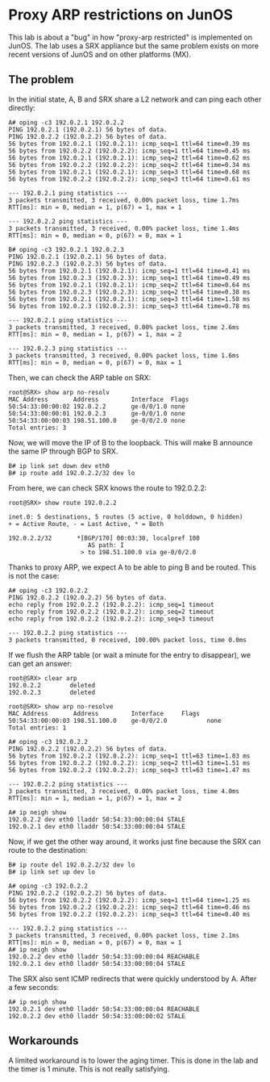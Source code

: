 Proxy ARP restrictions on JunOS
===============================

This lab is about a "bug" in how "proxy-arp restricted" is implemented
on JunOS. The lab uses a SRX appliance but the same problem exists on
more recent versions of JunOS and on other platforms (MX).

The problem
-----------

In the initial state, A, B and SRX share a L2 network and can ping each
other directly:

    A# oping -c3 192.0.2.1 192.0.2.2
    PING 192.0.2.1 (192.0.2.1) 56 bytes of data.
    PING 192.0.2.2 (192.0.2.2) 56 bytes of data.
    56 bytes from 192.0.2.1 (192.0.2.1): icmp_seq=1 ttl=64 time=0.39 ms
    56 bytes from 192.0.2.2 (192.0.2.2): icmp_seq=1 ttl=64 time=0.45 ms
    56 bytes from 192.0.2.1 (192.0.2.1): icmp_seq=2 ttl=64 time=0.62 ms
    56 bytes from 192.0.2.2 (192.0.2.2): icmp_seq=2 ttl=64 time=0.34 ms
    56 bytes from 192.0.2.1 (192.0.2.1): icmp_seq=3 ttl=64 time=0.68 ms
    56 bytes from 192.0.2.2 (192.0.2.2): icmp_seq=3 ttl=64 time=0.61 ms
    
    --- 192.0.2.1 ping statistics ---
    3 packets transmitted, 3 received, 0.00% packet loss, time 1.7ms
    RTT[ms]: min = 0, median = 1, p(67) = 1, max = 1
    
    --- 192.0.2.2 ping statistics ---
    3 packets transmitted, 3 received, 0.00% packet loss, time 1.4ms
    RTT[ms]: min = 0, median = 0, p(67) = 0, max = 1
    
    B# oping -c3 192.0.2.1 192.0.2.3
    PING 192.0.2.1 (192.0.2.1) 56 bytes of data.
    PING 192.0.2.3 (192.0.2.3) 56 bytes of data.
    56 bytes from 192.0.2.1 (192.0.2.1): icmp_seq=1 ttl=64 time=0.41 ms
    56 bytes from 192.0.2.3 (192.0.2.3): icmp_seq=1 ttl=64 time=0.49 ms
    56 bytes from 192.0.2.1 (192.0.2.1): icmp_seq=2 ttl=64 time=0.64 ms
    56 bytes from 192.0.2.3 (192.0.2.3): icmp_seq=2 ttl=64 time=0.38 ms
    56 bytes from 192.0.2.1 (192.0.2.1): icmp_seq=3 ttl=64 time=1.58 ms
    56 bytes from 192.0.2.3 (192.0.2.3): icmp_seq=3 ttl=64 time=0.78 ms
    
    --- 192.0.2.1 ping statistics ---
    3 packets transmitted, 3 received, 0.00% packet loss, time 2.6ms
    RTT[ms]: min = 0, median = 1, p(67) = 1, max = 2
    
    --- 192.0.2.3 ping statistics ---
    3 packets transmitted, 3 received, 0.00% packet loss, time 1.6ms
    RTT[ms]: min = 0, median = 0, p(67) = 0, max = 1

Then, we can check the ARP table on SRX:

    root@SRX> show arp no-resolv
    MAC Address       Address         Interface  Flags
    50:54:33:00:00:02 192.0.2.2       ge-0/0/1.0 none
    50:54:33:00:00:01 192.0.2.3       ge-0/0/1.0 none
    50:54:33:00:00:03 198.51.100.0    ge-0/0/2.0 none
    Total entries: 3

Now, we will move the IP of B to the loopback. This will make B
announce the same IP through BGP to SRX.

    B# ip link set down dev eth0
    B# ip route add 192.0.2.2/32 dev lo
    
From here, we can check SRX knows the route to 192.0.2.2:

    root@SRX> show route 192.0.2.2
    
    inet.0: 5 destinations, 5 routes (5 active, 0 holddown, 0 hidden)
    + = Active Route, - = Last Active, * = Both
    
    192.0.2.2/32       *[BGP/170] 00:03:30, localpref 100
                          AS path: I
                        > to 198.51.100.0 via ge-0/0/2.0

Thanks to proxy ARP, we expect A to be able to ping B and be
routed. This is not the case:

    A# oping -c3 192.0.2.2
    PING 192.0.2.2 (192.0.2.2) 56 bytes of data.
    echo reply from 192.0.2.2 (192.0.2.2): icmp_seq=1 timeout
    echo reply from 192.0.2.2 (192.0.2.2): icmp_seq=2 timeout
    echo reply from 192.0.2.2 (192.0.2.2): icmp_seq=3 timeout
    
    --- 192.0.2.2 ping statistics ---
    3 packets transmitted, 0 received, 100.00% packet loss, time 0.0ms

If we flush the ARP table (or wait a minute for the entry to
disappear), we can get an answer:

    root@SRX> clear arp
    192.0.2.2        deleted
    192.0.2.3        deleted
    
    root@SRX> show arp no-resolve
    MAC Address       Address         Interface     Flags
    50:54:33:00:00:03 198.51.100.0    ge-0/0/2.0           none
    Total entries: 1
    
    A# oping -c3 192.0.2.2
    PING 192.0.2.2 (192.0.2.2) 56 bytes of data.
    56 bytes from 192.0.2.2 (192.0.2.2): icmp_seq=1 ttl=63 time=1.03 ms
    56 bytes from 192.0.2.2 (192.0.2.2): icmp_seq=2 ttl=63 time=1.51 ms
    56 bytes from 192.0.2.2 (192.0.2.2): icmp_seq=3 ttl=63 time=1.47 ms
    
    --- 192.0.2.2 ping statistics ---
    3 packets transmitted, 3 received, 0.00% packet loss, time 4.0ms
    RTT[ms]: min = 1, median = 1, p(67) = 1, max = 2
    
    A# ip neigh show
    192.0.2.2 dev eth0 lladdr 50:54:33:00:00:04 STALE
    192.0.2.1 dev eth0 lladdr 50:54:33:00:00:04 STALE

Now, if we get the other way around, it works just fine because the
SRX can route to the destination:

    B# ip route del 192.0.2.2/32 dev lo
    B# ip link set up dev lo
    
    A# oping -c3 192.0.2.2
    PING 192.0.2.2 (192.0.2.2) 56 bytes of data.
    56 bytes from 192.0.2.2 (192.0.2.2): icmp_seq=1 ttl=64 time=1.25 ms
    56 bytes from 192.0.2.2 (192.0.2.2): icmp_seq=2 ttl=64 time=0.46 ms
    56 bytes from 192.0.2.2 (192.0.2.2): icmp_seq=3 ttl=64 time=0.40 ms
    
    --- 192.0.2.2 ping statistics ---
    3 packets transmitted, 3 received, 0.00% packet loss, time 2.1ms
    RTT[ms]: min = 0, median = 0, p(67) = 0, max = 1
    A# ip neigh show
    192.0.2.2 dev eth0 lladdr 50:54:33:00:00:04 REACHABLE
    192.0.2.1 dev eth0 lladdr 50:54:33:00:00:04 STALE

The SRX also sent ICMP redirects that were quickly understood by
A. After a few seconds:

    A# ip neigh show
    192.0.2.1 dev eth0 lladdr 50:54:33:00:00:04 REACHABLE
    192.0.2.2 dev eth0 lladdr 50:54:33:00:00:02 STALE

Workarounds
-----------

A limited workaround is to lower the aging timer. This is done in the
lab and the timer is 1 minute. This is not really satisfying.
